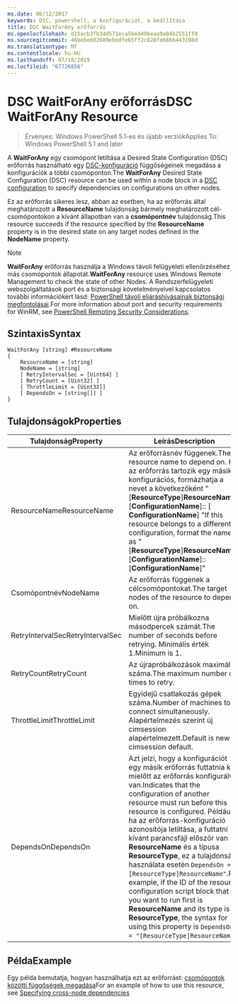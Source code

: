 ```yaml
---
ms.date: 06/12/2017
keywords: DSC, powershell, a konfigurációt, a beállítása
title: DSC WaitForAny erőforrás
ms.openlocfilehash: d15acb3fb34d571eca56ed496eaa9a04b2551ff0
ms.sourcegitcommit: 46bebe692689ebedfe65ff2c828fe666b443198d
ms.translationtype: MT
ms.contentlocale: hu-HU
ms.lasthandoff: 07/10/2019
ms.locfileid: "67726856"
---
```

# <a name="dsc-waitforany-resource"></a><span data-ttu-id="29991-103">DSC WaitForAny erőforrás</span><span class="sxs-lookup"><span data-stu-id="29991-103">DSC WaitForAny Resource</span></span>

> <span data-ttu-id="29991-104">Érvényes: Windows PowerShell 5.1-es és újabb verziók</span><span class="sxs-lookup"><span data-stu-id="29991-104">Applies To: Windows PowerShell 5.1 and later</span></span>

<span data-ttu-id="29991-105">A **WaitForAny** egy csomópont letiltása a Desired State Configuration (DSC) erőforrás használható egy [DSC-konfiguráció](../../../configurations/configurations.md) függőségeinek megadása a konfigurációk a többi csomóponton.</span><span class="sxs-lookup"><span data-stu-id="29991-105">The **WaitForAny** Desired State Configuration (DSC) resource can be used within a node block in a [DSC configuration](../../../configurations/configurations.md) to specify dependencies on configurations on other nodes.</span></span>

<span data-ttu-id="29991-106">Ez az erőforrás sikeres lesz, abban az esetben, ha az erőforrás által meghatározott a **ResourceName** tulajdonság bármely meghatározott cél-csomópontokon a kívánt állapotban van a **csomópontnév** tulajdonság.</span><span class="sxs-lookup"><span data-stu-id="29991-106">This resource succeeds if the resource specified by the **ResourceName** property is in the desired state on any target nodes defined in the **NodeName** property.</span></span>

> [!NOTE]
> <span data-ttu-id="29991-107">**WaitForAny** erőforrás használja a Windows távoli felügyeleti ellenőrzéséhez más csomópontok állapotát.</span><span class="sxs-lookup"><span data-stu-id="29991-107">**WaitForAny** resource uses Windows Remote Management to check the state of other Nodes.</span></span>
> <span data-ttu-id="29991-108">A Rendszerfelügyeleti webszolgáltatások port és a biztonsági követelményeivel kapcsolatos további információkért lásd: [PowerShell távoli eljáráshívásainak biztonsági megfontolásai](/powershell/scripting/learn/remoting/winrmsecurity?view=powershell-6).</span><span class="sxs-lookup"><span data-stu-id="29991-108">For more information about port and security requirements for WinRM, see [PowerShell Remoting Security Considerations](/powershell/scripting/learn/remoting/winrmsecurity?view=powershell-6).</span></span>

## <a name="syntax"></a><span data-ttu-id="29991-109">Szintaxis</span><span class="sxs-lookup"><span data-stu-id="29991-109">Syntax</span></span>

```
WaitForAny [string] #ResourceName
{
    ResourceName = [string]
    NodeName = [string]
    [ RetryIntervalSec = [Uint64] ]
    [ RetryCount = [Uint32] ]
    [ ThrottleLimit = [Uint32]]
    [ DependsOn = [string[]] ]
}
```

## <a name="properties"></a><span data-ttu-id="29991-110">Tulajdonságok</span><span class="sxs-lookup"><span data-stu-id="29991-110">Properties</span></span>

|  <span data-ttu-id="29991-111">Tulajdonság</span><span class="sxs-lookup"><span data-stu-id="29991-111">Property</span></span>  |  <span data-ttu-id="29991-112">Leírás</span><span class="sxs-lookup"><span data-stu-id="29991-112">Description</span></span>   |
|---|---|
| <span data-ttu-id="29991-113">ResourceName</span><span class="sxs-lookup"><span data-stu-id="29991-113">ResourceName</span></span>| <span data-ttu-id="29991-114">Az erőforrásnév függenek.</span><span class="sxs-lookup"><span data-stu-id="29991-114">The resource name to depend on.</span></span> <span data-ttu-id="29991-115">Ha az erőforrás tartozik egy másik konfigurációs, formázhatja a nevet a következőként "[__ResourceType__]__ResourceName__:: [__ConfigurationName__]:: [ __ConfigurationName__] "</span><span class="sxs-lookup"><span data-stu-id="29991-115">If this resource belongs to a different configuration, format the name as "[__ResourceType__]__ResourceName__::[__ConfigurationName__]::[__ConfigurationName__]"</span></span>|
| <span data-ttu-id="29991-116">Csomópontnév</span><span class="sxs-lookup"><span data-stu-id="29991-116">NodeName</span></span>| <span data-ttu-id="29991-117">Az erőforrás függenek a célcsomópontokat.</span><span class="sxs-lookup"><span data-stu-id="29991-117">The target nodes of the resource to depend on.</span></span>|
| <span data-ttu-id="29991-118">RetryIntervalSec</span><span class="sxs-lookup"><span data-stu-id="29991-118">RetryIntervalSec</span></span>| <span data-ttu-id="29991-119">Mielőtt újra próbálkozna másodpercek számát.</span><span class="sxs-lookup"><span data-stu-id="29991-119">The number of seconds before retrying.</span></span> <span data-ttu-id="29991-120">Minimális érték 1.</span><span class="sxs-lookup"><span data-stu-id="29991-120">Minimum is 1.</span></span>|
| <span data-ttu-id="29991-121">RetryCount</span><span class="sxs-lookup"><span data-stu-id="29991-121">RetryCount</span></span>| <span data-ttu-id="29991-122">Az újrapróbálkozások maximális száma.</span><span class="sxs-lookup"><span data-stu-id="29991-122">The maximum number of times to retry.</span></span>|
| <span data-ttu-id="29991-123">ThrottleLimit</span><span class="sxs-lookup"><span data-stu-id="29991-123">ThrottleLimit</span></span>| <span data-ttu-id="29991-124">Egyidejű csatlakozás gépek száma.</span><span class="sxs-lookup"><span data-stu-id="29991-124">Number of machines to connect simultaneously.</span></span> <span data-ttu-id="29991-125">Alapértelmezés szerint új cimsession alapértelmezett.</span><span class="sxs-lookup"><span data-stu-id="29991-125">Default is new-cimsession default.</span></span>|
| <span data-ttu-id="29991-126">DependsOn</span><span class="sxs-lookup"><span data-stu-id="29991-126">DependsOn</span></span> | <span data-ttu-id="29991-127">Azt jelzi, hogy a konfigurációt egy másik erőforrás futtatnia kell, mielőtt az erőforrás konfigurálva van.</span><span class="sxs-lookup"><span data-stu-id="29991-127">Indicates that the configuration of another resource must run before this resource is configured.</span></span> <span data-ttu-id="29991-128">Például, ha az erőforrás-konfiguráció azonosítója letiltása, a futtatni kívánt parancsfájl először van __ResourceName__ és a típusa __ResourceType__, ez a tulajdonság használata esetén `DependsOn = "[ResourceType]ResourceName"`.</span><span class="sxs-lookup"><span data-stu-id="29991-128">For example, if the ID of the resource configuration script block that you want to run first is __ResourceName__ and its type is __ResourceType__, the syntax for using this property is `DependsOn = "[ResourceType]ResourceName"`.</span></span>|

## <a name="example"></a><span data-ttu-id="29991-129">Példa</span><span class="sxs-lookup"><span data-stu-id="29991-129">Example</span></span>

<span data-ttu-id="29991-130">Egy példa bemutatja, hogyan használhatja ezt az erőforrást: [csomópontok közötti függőségek megadása](../../../configurations/crossNodeDependencies.md)</span><span class="sxs-lookup"><span data-stu-id="29991-130">For an example of how to use this resource, see [Specifying cross-node dependencies](../../../configurations/crossNodeDependencies.md)</span></span>
